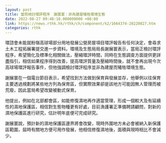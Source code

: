 ```yaml
---
layout: post
title: 當局檢討環評程序　謝展寰：非為建屋犧牲環境生態
date: 2022-08-27 09:48:18.000000000 +08:00
link: https://news.rthk.hk/rthk/ch/component/k2/1664374-20220827.htm
categories: rthk
---
```


環諮會未能就粉嶺高球場部分用地發展公營房屋項目環評報告有任何決定，會尋求土木工程拓展署提交進一步資料。環境及生態局局長謝展寰表示，當局正檢討環評程序，希望簡化及標準化相關做法，壓縮環評時間，同時在生態調查方面提供更詳盡指引，相信如果程序得到改善，提高環評質量及壓縮時間後，就不會再出現今次高球場環評報告事件，但他強調檢討環評程序並非為建屋而犧牲環境生態。

謝展寰在一個電台節目表示，希望找到方法做到保育與發展並存，他舉例以往保育主要透過規劃將某些地方列為保育區，但實際效果卻是該地方可能因無人管理而被荒廢，因此當局希望改變被動式保育。

他提出，例如在北部都會區，如能修復濕地再作適當管理，形成一個較大及有延續性的濕地保護區，相信對生態物種更有好處，目前漁護署正準備聘請顧問，對新的濕地保護區進行研究，估計明年底便可完成研究。

謝展寰說，預計新的濕地保護區邊界將會改變，現時外圍地方未必會被納入新保護區範圍，屆時有關地方便可用作發展，他相信修復濕地後，面積與現時相比不會減少。
